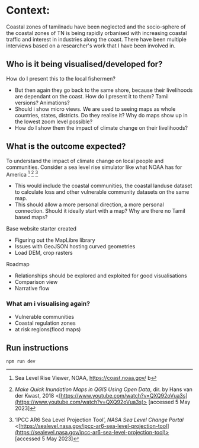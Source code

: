 # Context: 
Coastal zones of tamilnadu have been neglected and the socio-sphere of the coastal zones of TN is being rapidly orbanised with increasing coastal traffic and interest in industries along the coast. There have been multiple interviews based on a researcher's work that I have been involved in.

## Who is it being visualised/developed for?

How do I present this to the local fishermen?

- But then again they go back to the same shore, because their livelihoods are dependant on the coast. How do I present it to them? Tamil versions? Animations?
- Should i show micro views. We are used to seeing maps as whole countries, states, districts. Do they realise it? Why do maps show up in the lowest zoom level possible? 
- How do I show them the impact of climate change on their livelihoods?

## What is the outcome expected?

To understand the impact of climate change on local people and communities.
Consider a sea level rise simulator like what NOAA has for America [^1] [^2] [^3]
- This would include the coastal communities, the coastal landuse dataset to calculate loss and other vulnerable community datasets on the same map.
- This should allow a more personal direction, a more personal connection. Should it ideally start with a map? Why are there no Tamil based maps?

Base website starter created
- Figuring out the MapLibre library
- Issues with GeoJSON hosting curved geometries
- Load DEM, crop rasters

Roadmap
- Relationships should be explored and exploited for good visualisations
- Comparison view
- Narrative flow


### What am i visualising again?
- Vulnerable communities
- Coastal regulation zones
- at risk regions(flood maps)

## Run instructions

```
npm run dev
```


[^1]:  Sea Level Rise Viewer, NOAA,  https://coast.noaa.gov/ b
[^2]: _Make Quick Inundation Maps in QGIS Using Open Data_, dir. by Hans van der Kwast, 2018 <[https://www.youtube.com/watch?v=QXQ92oVua3s](https://www.youtube.com/watch?v=QXQ92oVua3s)> [accessed 5 May 2023]
[^3]: ‘IPCC AR6 Sea Level Projection Tool’, _NASA Sea Level Change Portal_ <[https://sealevel.nasa.gov/ipcc-ar6-sea-level-projection-tool](https://sealevel.nasa.gov/ipcc-ar6-sea-level-projection-tool)> [accessed 5 May 2023]